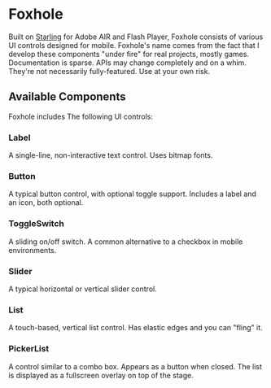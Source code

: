 # Foxhole

Built on [Starling](http://gamua.com/starling/) for Adobe AIR and Flash Player, Foxhole consists of various UI controls designed for mobile. Foxhole's name comes from the fact that I develop these components "under fire" for real projects, mostly games. Documentation is sparse. APIs may change completely and on a whim. They're not necessarily fully-featured. Use at your own risk.

## Available Components

Foxhole includes The following UI controls:

### Label
A single-line, non-interactive text control. Uses bitmap fonts.

### Button
A typical button control, with optional toggle support. Includes a label and an icon, both optional.

### ToggleSwitch
A sliding on/off switch. A common alternative to a checkbox in mobile environments.

### Slider
A typical horizontal or vertical slider control.

### List
A touch-based, vertical list control. Has elastic edges and you can "fling" it.

### PickerList
A control similar to a combo box. Appears as a button when closed. The list is displayed as a fullscreen overlay on top of the stage.